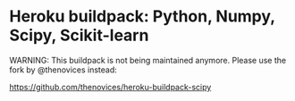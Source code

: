 Heroku buildpack: Python, Numpy, Scipy, Scikit-learn
====================================================

WARNING: This buildpack is not being maintained anymore. Please use the fork by
@thenovices instead:

https://github.com/thenovices/heroku-buildpack-scipy
